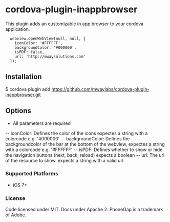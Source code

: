 # cordova-plugin-inappbrowser

This plugin adds an customizable in app browser to your cordova application.

```
  webview.openWebView(null, null, {
    iconColor: '#FFFFFF',
    backgroundColor: '#000000',
    isPDF: false,
    url: 'http://mwaysolutions.com'
  });
```

## Installation

  $ cordova plugin add https://github.com/mwaylabs/cordova-plugin-inappbrowser.git

## Options
- All parameters are required

-- iconColor: Defines the color of the icons expectes a string with a colorcode e.g. '#000000'
-- backgroundColor: Defines the backgroundcolor of the bar at the bottom of the webview, expectes a string with a colorcode e.g. '#FFFFFF'
-- isPDF: Defines whether to show or hide the navigation buttons (next, back, reload) expects a boolean
-- url: The url of the resource to show. expects a string with a valid url

### Supported Platforms
- iOS 7+

### License
Code licensed under MIT. Docs under Apache 2. PhoneGap is a trademark of Adobe.